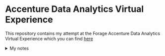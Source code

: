 # Accenture Data Analytics Virtual Experience
This repository contains my attempt at the Forage Accenture Data Analytics Virtual Experience which you can find [here](https://www.theforage.com/virtual-internships/hzmoNKtzvAzXsEqx8?ref=RiQGb5822vPSKB9bg)







<details>
<summary>My notes</summary>
<u>Virtual enviroment:</u>

-- To create: python -m venv <name_env>
-- To activate: source <name_env>/bin/activate

Project requirements

-- Pandas: pip install pandas

</details>
